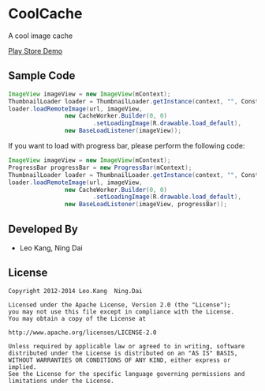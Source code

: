 CoolCache
=========

A cool image cache

[Play Store Demo][1]

Sample Code
-----------
```java
ImageView imageView = new ImageView(mContext);
ThumbnailLoader loader = ThumbnailLoader.getInstance(context, "", Constant.CACHE_DIR);
loader.loadRemoteImage(url, imageView,
				new CacheWorker.Builder(0, 0)
						.setLoadingImage(R.drawable.load_default),
				new BaseLoadListener(imageView));
```


If you want to load with progress bar, please perform the following code:

```java
ImageView imageView = new ImageView(mContext);
ProgressBar progressBar = new ProgressBar(mContext);
ThumbnailLoader loader = ThumbnailLoader.getInstance(context, "", Constant.CACHE_DIR);
loader.loadRemoteImage(url, imageView,
				new CacheWorker.Builder(0, 0)
						.setLoadingImage(R.drawable.load_default),
				new BaseLoadListener(imageView, progressBar));
```


Developed By
------------
* Leo Kang, Ning Dai

License
-------

    Copyright 2012-2014 Leo.Kang  Ning.Dai
    
    Licensed under the Apache License, Version 2.0 (the "License");
    you may not use this file except in compliance with the License.
    You may obtain a copy of the License at
    
    http://www.apache.org/licenses/LICENSE-2.0
    
    Unless required by applicable law or agreed to in writing, software
    distributed under the License is distributed on an "AS IS" BASIS,
    WITHOUT WARRANTIES OR CONDITIONS OF ANY KIND, either express or implied.
    See the License for the specific language governing permissions and
    limitations under the License.

[1]: https://play.google.com/store/apps/details?id=com.pure.girls
